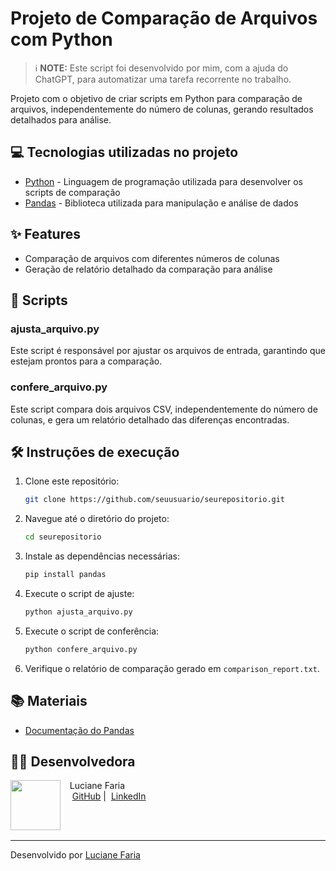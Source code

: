 # Projeto de Comparação de Arquivos com Python

> ℹ️ **NOTE:** Este script foi desenvolvido por mim, com a ajuda do ChatGPT, para automatizar uma tarefa recorrente no trabalho.


Projeto com o objetivo de criar scripts em Python para comparação de arquivos, independentemente do número de colunas, gerando resultados detalhados para análise.


## 💻 Tecnologias utilizadas no projeto

- [Python](https://www.python.org/) - Linguagem de programação utilizada para desenvolver os scripts de comparação
- [Pandas](https://pandas.pydata.org/) - Biblioteca utilizada para manipulação e análise de dados

## ✨ Features

- Comparação de arquivos com diferentes números de colunas
- Geração de relatório detalhado da comparação para análise

## 📄 Scripts

### ajusta_arquivo.py

Este script é responsável por ajustar os arquivos de entrada, garantindo que estejam prontos para a comparação.

### confere_arquivo.py

Este script compara dois arquivos CSV, independentemente do número de colunas, e gera um relatório detalhado das diferenças encontradas.

## 🛠️ Instruções de execução

1. Clone este repositório:
    ```bash
    git clone https://github.com/seuusuario/seurepositorio.git
    ```

2. Navegue até o diretório do projeto:
    ```bash
    cd seurepositorio
    ```

3. Instale as dependências necessárias:
    ```bash
    pip install pandas
    ```

4. Execute o script de ajuste:
    ```bash
    python ajusta_arquivo.py
    ```

5. Execute o script de conferência:
    ```bash
    python confere_arquivo.py
    ```

6. Verifique o relatório de comparação gerado em `comparison_report.txt`.

## 📚 Materiais

- [Documentação do Pandas](https://pandas.pydata.org/pandas-docs/stable/)

## 👨‍💻 Desenvolvedora

<p>
    <img 
      align=left 
      margin=10 
      width=80 
      src="https://avatars.githubusercontent.com/u/57598820?v=4"
    />
    <p>&nbsp&nbsp&nbspLuciane Faria<br>
    &nbsp&nbsp&nbsp
    <a href="https://github.com/luafaria">
    GitHub</a>&nbsp;|&nbsp;
    <a href="www.linkedin.com/in/
lucianeafaria">LinkedIn</a>
</p>
<br/><br/>
<p>

---

Desenvolvido por [Luciane Faria](https://github.com/luafaria)
